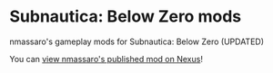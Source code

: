 # Subnautica: Below Zero mods
nmassaro's gameplay mods for Subnautica: Below Zero (UPDATED) 

You can [view nmassaro's published mod on Nexus](https://www.nexusmods.com/subnauticabelowzero/mods/294)!
